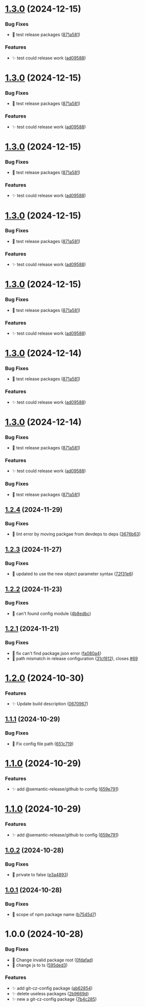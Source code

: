# [1.3.0](https://github.com/zhumeisongsong/multiple-products-workspace/compare/git-cz-config-v1.2.4...git-cz-config-v1.3.0) (2024-12-15)


### Bug Fixes

* 🐛 test release packages ([871a581](https://github.com/zhumeisongsong/multiple-products-workspace/commit/871a581bac2fff6ce894507d5955211c6fc30014))


### Features

* ✨ test could release work ([ad09588](https://github.com/zhumeisongsong/multiple-products-workspace/commit/ad09588e3bcd31e859e1e8c953563e98de538ee6))

# [1.3.0](https://github.com/zhumeisongsong/multiple-products-workspace/compare/git-cz-config-v1.2.4...git-cz-config-v1.3.0) (2024-12-15)


### Bug Fixes

* 🐛 test release packages ([871a581](https://github.com/zhumeisongsong/multiple-products-workspace/commit/871a581bac2fff6ce894507d5955211c6fc30014))


### Features

* ✨ test could release work ([ad09588](https://github.com/zhumeisongsong/multiple-products-workspace/commit/ad09588e3bcd31e859e1e8c953563e98de538ee6))

# [1.3.0](https://github.com/zhumeisongsong/multiple-products-workspace/compare/git-cz-config-v1.2.4...git-cz-config-v1.3.0) (2024-12-15)


### Bug Fixes

* 🐛 test release packages ([871a581](https://github.com/zhumeisongsong/multiple-products-workspace/commit/871a581bac2fff6ce894507d5955211c6fc30014))


### Features

* ✨ test could release work ([ad09588](https://github.com/zhumeisongsong/multiple-products-workspace/commit/ad09588e3bcd31e859e1e8c953563e98de538ee6))

# [1.3.0](https://github.com/zhumeisongsong/multiple-products-workspace/compare/git-cz-config-v1.2.4...git-cz-config-v1.3.0) (2024-12-15)


### Bug Fixes

* 🐛 test release packages ([871a581](https://github.com/zhumeisongsong/multiple-products-workspace/commit/871a581bac2fff6ce894507d5955211c6fc30014))


### Features

* ✨ test could release work ([ad09588](https://github.com/zhumeisongsong/multiple-products-workspace/commit/ad09588e3bcd31e859e1e8c953563e98de538ee6))

# [1.3.0](https://github.com/zhumeisongsong/multiple-products-workspace/compare/git-cz-config-v1.2.4...git-cz-config-v1.3.0) (2024-12-15)


### Bug Fixes

* 🐛 test release packages ([871a581](https://github.com/zhumeisongsong/multiple-products-workspace/commit/871a581bac2fff6ce894507d5955211c6fc30014))


### Features

* ✨ test could release work ([ad09588](https://github.com/zhumeisongsong/multiple-products-workspace/commit/ad09588e3bcd31e859e1e8c953563e98de538ee6))

# [1.3.0](https://github.com/zhumeisongsong/multiple-products-workspace/compare/git-cz-config-v1.2.4...git-cz-config-v1.3.0) (2024-12-14)


### Bug Fixes

* 🐛 test release packages ([871a581](https://github.com/zhumeisongsong/multiple-products-workspace/commit/871a581bac2fff6ce894507d5955211c6fc30014))


### Features

* ✨ test could release work ([ad09588](https://github.com/zhumeisongsong/multiple-products-workspace/commit/ad09588e3bcd31e859e1e8c953563e98de538ee6))

# [1.3.0](https://github.com/zhumeisongsong/multiple-products-workspace/compare/git-cz-config-v1.2.4...git-cz-config-v1.3.0) (2024-12-14)


### Bug Fixes

* 🐛 test release packages ([871a581](https://github.com/zhumeisongsong/multiple-products-workspace/commit/871a581bac2fff6ce894507d5955211c6fc30014))


### Features

* ✨ test could release work ([ad09588](https://github.com/zhumeisongsong/multiple-products-workspace/commit/ad09588e3bcd31e859e1e8c953563e98de538ee6))

### Bug Fixes

* 🐛 test release packages ([871a581](https://github.com/zhumeisongsong/multiple-products-workspace/commit/871a581bac2fff6ce894507d5955211c6fc30014))

## [1.2.4](https://github.com/zhumeisongsong/multiple-products-workspace/compare/git-cz-config-v1.2.3...git-cz-config-v1.2.4) (2024-11-29)


### Bug Fixes

* 🐛 lint error by moving packgae from devdeps to deps ([3676b63](https://github.com/zhumeisongsong/multiple-products-workspace/commit/3676b63f3c2c3414779444e1dd2a15d1f9f8a3c1))

## [1.2.3](https://github.com/zhumeisongsong/multiple-products-workspace/compare/git-cz-config-v1.2.2...git-cz-config-v1.2.3) (2024-11-27)


### Bug Fixes

* 🐛 updated to use the new object parameter syntax ([72f31e6](https://github.com/zhumeisongsong/multiple-products-workspace/commit/72f31e686d7ba9c8a03cdb563be77c7c931ec4ba))

## [1.2.2](https://github.com/zhumeisongsong/multiple-products-workspace/compare/git-cz-config-v1.2.1...git-cz-config-v1.2.2) (2024-11-23)


### Bug Fixes

* 🐛 can't found config module ([4b8edbc](https://github.com/zhumeisongsong/multiple-products-workspace/commit/4b8edbca4b9b78cdf0683b7251ac90c0fbd0929b))

## [1.2.1](https://github.com/zhumeisongsong/multiple-products-workspace/compare/git-cz-config-v1.2.0...git-cz-config-v1.2.1) (2024-11-21)


### Bug Fixes

* 🐛 fix can't find package.json error ([fa080a4](https://github.com/zhumeisongsong/multiple-products-workspace/commit/fa080a43e1cc1928088a33b0f5ac63c335b35fbf))
* 🐛 path mismatch in release configuration ([31cf812](https://github.com/zhumeisongsong/multiple-products-workspace/commit/31cf812a15e5fd871b7bcda6a8dcf147dc1befd8)), closes [#69](https://github.com/zhumeisongsong/multiple-products-workspace/issues/69)

# [1.2.0](https://github.com/zhumeisongsong/multiple-products-workspace/compare/git-cz-config-v1.1.1...git-cz-config-v1.2.0) (2024-10-30)

### Features

- ✨ Update build description ([0670967](https://github.com/zhumeisongsong/multiple-products-workspace/commit/067096798c83c2d6a654c317c292aacbd7c1e4a6))

## [1.1.1](https://github.com/zhumeisongsong/multiple-products-workspace/compare/git-cz-config-v1.1.0...git-cz-config-v1.1.1) (2024-10-29)

### Bug Fixes

- 🐛 Fix config file path ([651c719](https://github.com/zhumeisongsong/multiple-products-workspace/commit/651c719595f42c475bb90d20f65a01438ae3b6b4))

# [1.1.0](https://github.com/zhumeisongsong/multiple-products-workspace/compare/git-cz-config-v1.0.2...git-cz-config-v1.1.0) (2024-10-29)

### Features

- ✨ add @semantic-release/github to config ([659e791](https://github.com/zhumeisongsong/multiple-products-workspace/commit/659e79119b0f1e73a953139d85183f6bd21b6a31))

# [1.1.0](https://github.com/zhumeisongsong/multiple-products-workspace/compare/git-cz-config-v1.0.2...git-cz-config-v1.1.0) (2024-10-29)

### Features

- ✨ add @semantic-release/github to config ([659e791](https://github.com/zhumeisongsong/multiple-products-workspace/commit/659e79119b0f1e73a953139d85183f6bd21b6a31))

## [1.0.2](https://github.com/zhumeisongsong/multiple-products-workspace/compare/git-cz-config-v1.0.1...git-cz-config-v1.0.2) (2024-10-28)

### Bug Fixes

- 🐛 private to false ([e3a4893](https://github.com/zhumeisongsong/multiple-products-workspace/commit/e3a4893cda3153911867307168c25a082f91f212))

## [1.0.1](https://github.com/zhumeisongsong/multiple-products-workspace/compare/git-cz-config-v1.0.0...git-cz-config-v1.0.1) (2024-10-28)

### Bug Fixes

- 🐛 scope of npm package name ([b7545d7](https://github.com/zhumeisongsong/multiple-products-workspace/commit/b7545d7974b1e7ba9d14dfd11256e48eac73e4b1))

# 1.0.0 (2024-10-28)

### Bug Fixes

- 🐛 Change invalid package root ([0fdafad](https://github.com/zhumeisongsong/multiple-products-workspace/commit/0fdafad33c5f8e818542a76da4d2cc8b19678422))
- 🐛 change js to ts ([595ded3](https://github.com/zhumeisongsong/multiple-products-workspace/commit/595ded3b956e16b9c38f7520ae80535e3d9254d7))

### Features

- ✨ add git-cz-config package ([ab62854](https://github.com/zhumeisongsong/multiple-products-workspace/commit/ab62854ff6369514eef63f856d595782f526e6ec))
- ✨ delete useless packages ([2b9669d](https://github.com/zhumeisongsong/multiple-products-workspace/commit/2b9669d4df0972833b1de7316fbecbbb29860f17))
- ✨ new a git-cz-config package ([7b4c285](https://github.com/zhumeisongsong/multiple-products-workspace/commit/7b4c285a98272ba4dd654f54fedf2c5c463c7ed6))
